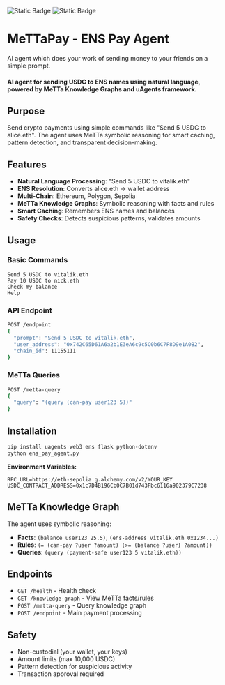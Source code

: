 ![Static Badge](https://img.shields.io/badge/GitHub-black?style=plastic&logo=github&link=https%3A%2F%2Fgithub.com%2Fhebuildapps%2FAgentic-ENS-Paybot-with-uagent-framework)
![Static Badge](https://img.shields.io/badge/Agentverse-white?logo=opentofu&logoColor=black&link=https%3A%2F%2Fagentverse.ai%2Fagents%2Fdetails%2Fagent1qwsflftwpzjx9x0vtf9nj39qpsdrxutn093vrjh0aqyh4xpukap9k0at8m5%2Fprofile)


# MeTTaPay - ENS Pay Agent
AI agent which does your work of sending money to your friends on a simple prompt.
#### AI agent for sending USDC to ENS names using natural language, powered by MeTTa Knowledge Graphs and uAgents framework.

## Purpose

Send crypto payments using simple commands like "Send 5 USDC to alice.eth". The agent uses MeTTa symbolic reasoning for smart caching, pattern detection, and transparent decision-making.

## Features
- **Natural Language Processing**: "Send 5 USDC to vitalik.eth"
- **ENS Resolution**: Converts alice.eth → wallet address  
- **Multi-Chain**: Ethereum, Polygon, Sepolia
- **MeTTa Knowledge Graphs**: Symbolic reasoning with facts and rules
- **Smart Caching**: Remembers ENS names and balances
- **Safety Checks**: Detects suspicious patterns, validates amounts

## Usage

### Basic Commands
```
Send 5 USDC to vitalik.eth
Pay 10 USDC to nick.eth
Check my balance
Help
```

### API Endpoint
```bash
POST /endpoint
{
  "prompt": "Send 5 USDC to vitalik.eth",
  "user_address": "0x742C65D61A6a2b1E3eA6c9c5C0b6C7F8D9e1A0B2",
  "chain_id": 11155111
}
```

### MeTTa Queries
```bash
POST /metta-query
{
  "query": "(query (can-pay user123 5))"
}
```

## Installation

```bash
pip install uagents web3 ens flask python-dotenv
python ens_pay_agent.py
```

**Environment Variables:**
```env
RPC_URL=https://eth-sepolia.g.alchemy.com/v2/YOUR_KEY
USDC_CONTRACT_ADDRESS=0x1c7D4B196Cb0C7B01d743Fbc6116a902379C7238
```

## MeTTa Knowledge Graph

The agent uses symbolic reasoning:
- **Facts**: `(balance user123 25.5)`, `(ens-address vitalik.eth 0x1234...)`
- **Rules**: `(= (can-pay ?user ?amount) (>= (balance ?user) ?amount))`
- **Queries**: `(query (payment-safe user123 5 vitalik.eth))`

## Endpoints
- `GET /health` - Health check
- `GET /knowledge-graph` - View MeTTa facts/rules
- `POST /metta-query` - Query knowledge graph
- `POST /endpoint` - Main payment processing

## Safety
- Non-custodial (your wallet, your keys)
- Amount limits (max 10,000 USDC)
- Pattern detection for suspicious activity
- Transaction approval required

